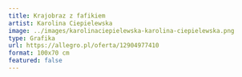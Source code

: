 ```yaml
---
title: Krajobraz z fafikiem
artist: Karolina Ciepielewska
image: ../images/karolinaciepielewska-karolina-ciepielewska.png
type: Grafika
url: https://allegro.pl/oferta/12904977410
format: 100x70 cm
featured: false
---
```

